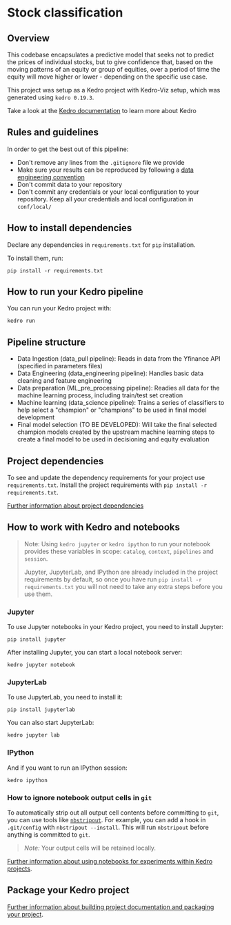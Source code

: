 # Stock classification

## Overview

This codebase encapsulates a predictive model that seeks not to predict the prices of individual stocks, but to give confidence that, based on the moving patterns of an equity or group of equities, over a period of time the equity will move higher or lower - depending on the specific use case.

This project was setup as a Kedro project with Kedro-Viz setup, which was generated using `kedro 0.19.3`.

Take a look at the [Kedro documentation](https://docs.kedro.org) to learn more about Kedro

## Rules and guidelines

In order to get the best out of this pipeline:

* Don't remove any lines from the `.gitignore` file we provide
* Make sure your results can be reproduced by following a [data engineering convention](https://docs.kedro.org/en/stable/faq/faq.html#what-is-data-engineering-convention)
* Don't commit data to your repository
* Don't commit any credentials or your local configuration to your repository. Keep all your credentials and local configuration in `conf/local/`

## How to install dependencies

Declare any dependencies in `requirements.txt` for `pip` installation.

To install them, run:

```
pip install -r requirements.txt
```

## How to run your Kedro pipeline

You can run your Kedro project with:

```
kedro run
```

## Pipeline structure

* Data Ingestion (data_pull pipeline): Reads in data from the Yfinance API (specified in parameters files)
* Data Engineering (data_engineering pipeline): Handles basic data cleaning and feature engineering
* Data preparation (ML_pre_processing pipeline): Readies all data for the machine learning process, including train/test set creation
* Machine learning (data_science pipeline): Trains a series of classifiers to help select a "champion" or "champions" to be used in final model development
* Final model selection (TO BE DEVELOPED): Will take the final selected champion models created by the upstream machine learning steps to create a final model to be used in decisioning and equity evaluation



## Project dependencies

To see and update the dependency requirements for your project use `requirements.txt`. Install the project requirements with `pip install -r requirements.txt`.

[Further information about project dependencies](https://docs.kedro.org/en/stable/kedro_project_setup/dependencies.html#project-specific-dependencies)

## How to work with Kedro and notebooks

> Note: Using `kedro jupyter` or `kedro ipython` to run your notebook provides these variables in scope: `catalog`, `context`, `pipelines` and `session`.
>
> Jupyter, JupyterLab, and IPython are already included in the project requirements by default, so once you have run `pip install -r requirements.txt` you will not need to take any extra steps before you use them.

### Jupyter
To use Jupyter notebooks in your Kedro project, you need to install Jupyter:

```
pip install jupyter
```

After installing Jupyter, you can start a local notebook server:

```
kedro jupyter notebook
```

### JupyterLab
To use JupyterLab, you need to install it:

```
pip install jupyterlab
```

You can also start JupyterLab:

```
kedro jupyter lab
```

### IPython
And if you want to run an IPython session:

```
kedro ipython
```

### How to ignore notebook output cells in `git`
To automatically strip out all output cell contents before committing to `git`, you can use tools like [`nbstripout`](https://github.com/kynan/nbstripout). For example, you can add a hook in `.git/config` with `nbstripout --install`. This will run `nbstripout` before anything is committed to `git`.

> *Note:* Your output cells will be retained locally.

[Further information about using notebooks for experiments within Kedro projects](https://docs.kedro.org/en/develop/notebooks_and_ipython/kedro_and_notebooks.html).
## Package your Kedro project

[Further information about building project documentation and packaging your project](https://docs.kedro.org/en/stable/tutorial/package_a_project.html).

